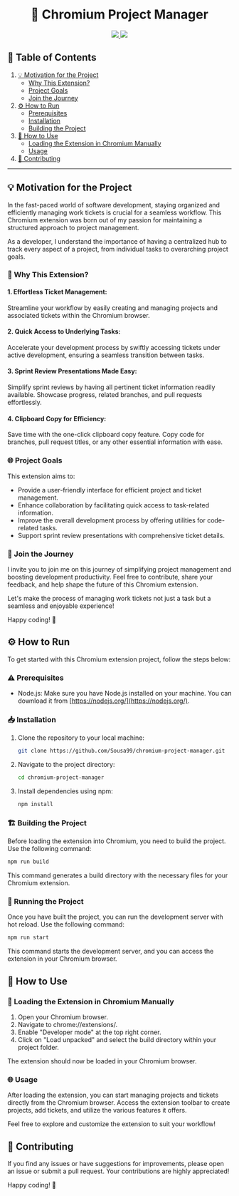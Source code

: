 <div align="center" width="100%">
    <h1> 📒 Chromium Project Manager </h1>
    <div align="center" width="100%">
        <a href="https://microsoftedge.microsoft.com/addons/detail/chromium-project-and-tick/lmommmfjoeelaikbmmlcebpjcnoaljdj" target="_blank" alt="Edge Extension">
            <img src="https://img.shields.io/badge/Edge%20Extension-0078D7?style=flat&logo=microsoftedge&logoColor=0078D7&labelColor=EEEEEE" />
        </a>
        <a href="https://chromewebstore.google.com/detail/chromium-project-and-tick/lmnmajkmfjlnjjeeiaodkekfblbdkfoi?hl=pt-PT&authuser=0&pli=1" target="_blank" alt="Chrome Extension">
            <img src="https://img.shields.io/badge/Chrome%20Extension-4285F4?style=flat&logo=googlechrome&logoColor=4285F4&labelColor=EEEEEE" />
        </a>
    </div>
</div>

## 📄 Table of Contents

1. [💡 Motivation for the Project](#💡-motivation-for-the-project)
   - [Why This Extension?](#🚀-why-this-extension)
   - [Project Goals](#🌐-project-goals)
   - [Join the Journey](#🌈-join-the-journey)
2. [⚙️ How to Run](#⚙️-how-to-run)
   - [Prerequisites](#⚠️-prerequisites)
   - [Installation](#📥-installation)
   - [Building the Project](#🏗️-building-the-project)
3. [🏈 How to Use](#🏈-how-to-use)
   - [Loading the Extension in Chromium Manually](#🔄-loading-the-extension-in-chromium-manually)
   - [Usage](#🌐-usage)
4. [🤝 Contributing](#🤝-contributing)

---

## 💡 Motivation for the Project

In the fast-paced world of software development, staying organized and efficiently managing work tickets is crucial for a seamless workflow. This Chromium extension was born out of my passion for maintaining a structured approach to project management.

As a developer, I understand the importance of having a centralized hub to track every aspect of a project, from individual tasks to overarching project goals.

### 🚀 Why This Extension?

#### 1. **Effortless Ticket Management:**

Streamline your workflow by easily creating and managing projects and associated tickets within the Chromium browser.

#### 2. **Quick Access to Underlying Tasks:**

Accelerate your development process by swiftly accessing tickets under active development, ensuring a seamless transition between tasks.

#### 3. **Sprint Review Presentations Made Easy:**

Simplify sprint reviews by having all pertinent ticket information readily available. Showcase progress, related branches, and pull requests effortlessly.

#### 4. **Clipboard Copy for Efficiency:**

Save time with the one-click clipboard copy feature. Copy code for branches, pull request titles, or any other essential information with ease.

### 🌐 Project Goals

This extension aims to:

- Provide a user-friendly interface for efficient project and ticket management.
- Enhance collaboration by facilitating quick access to task-related information.
- Improve the overall development process by offering utilities for code-related tasks.
- Support sprint review presentations with comprehensive ticket details.

### 🌈 Join the Journey

I invite you to join me on this journey of simplifying project management and boosting development productivity. Feel free to contribute, share your feedback, and help shape the future of this Chromium extension.

Let's make the process of managing work tickets not just a task but a seamless and enjoyable experience!

Happy coding! 🚀

## ⚙️ How to Run

To get started with this Chromium extension project, follow the steps below:

### ⚠️ Prerequisites

- Node.js: Make sure you have Node.js installed on your machine. You can download it from [https://nodejs.org/](https://nodejs.org/).

### 📥 Installation

1. Clone the repository to your local machine:

   ```bash
   git clone https://github.com/Sousa99/chromium-project-manager.git
   ```

2. Navigate to the project directory:

   ```bash
   cd chromium-project-manager
   ```

3. Install dependencies using npm:

   ```bash
   npm install
   ```

### 🏗️ Building the Project

Before loading the extension into Chromium, you need to build the project. Use the following command:

```bash
npm run build
```

This command generates a build directory with the necessary files for your Chromium extension.

### 🚀 Running the Project

Once you have built the project, you can run the development server with hot reload. Use the following command:

```bash
npm run start
```

This command starts the development server, and you can access the extension in your Chromium browser.

## 🏈 How to Use

### 🔄 Loading the Extension in Chromium Manually

1. Open your Chromium browser.
2. Navigate to chrome://extensions/.
3. Enable "Developer mode" at the top right corner.
4. Click on "Load unpacked" and select the build directory within your project folder.

The extension should now be loaded in your Chromium browser.

### 🌐 Usage

After loading the extension, you can start managing projects and tickets directly from the Chromium browser. Access the extension toolbar to create projects, add tickets, and utilize the various features it offers.

Feel free to explore and customize the extension to suit your workflow!

## 🤝 Contributing

If you find any issues or have suggestions for improvements, please open an issue or submit a pull request. Your contributions are highly appreciated!

Happy coding! 🚀
